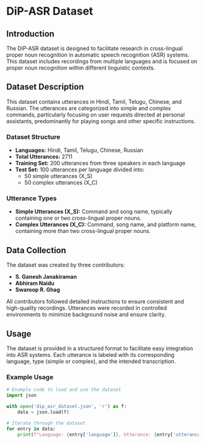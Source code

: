 # DiP-ASR Dataset

## Introduction
The DiP-ASR dataset is designed to facilitate research in cross-lingual proper noun recognition in automatic speech recognition (ASR) systems. This dataset includes recordings from multiple languages and is focused on proper noun recognition within different linguistic contexts.

## Dataset Description
This dataset contains utterances in Hindi, Tamil, Telugu, Chinese, and Russian. The utterances are categorized into simple and complex commands, particularly focusing on user requests directed at personal assistants, predominantly for playing songs and other specific instructions.

### Dataset Structure
- **Languages:** Hindi, Tamil, Telugu, Chinese, Russian
- **Total Utterances:** 2711
- **Training Set:** 200 utterances from three speakers in each language
- **Test Set:** 100 utterances per language divided into:
  - 50 simple utterances (X_S)
  - 50 complex utterances (X_C)

### Utterance Types
- **Simple Utterances (X_S):** Command and song name, typically containing one or two cross-lingual proper nouns.
- **Complex Utterances (X_C):** Command, song name, and platform name, containing more than two cross-lingual proper nouns.

## Data Collection
The dataset was created by three contributors:
- **S. Ganesh Janakiraman**
- **Abhiram Naidu**
- **Swaroop R. Ghag**

All contributors followed detailed instructions to ensure consistent and high-quality recordings. Utterances were recorded in controlled environments to minimize background noise and ensure clarity.

## Usage
The dataset is provided in a structured format to facilitate easy integration into ASR systems. Each utterance is labeled with its corresponding language, type (simple or complex), and the intended transcription.

### Example Usage
```python
# Example code to load and use the dataset
import json

with open('dip_asr_dataset.json', 'r') as f:
    data = json.load(f)

# Iterate through the dataset
for entry in data:
    print(f"Language: {entry['language']}, Utterance: {entry['utterance']}, Type: {entry['type']}")

